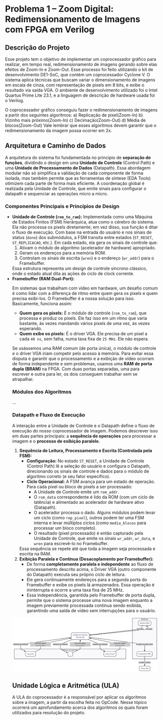 # Problema 1 – Zoom Digital: Redimensionamento de Imagens com FPGA em Verilog

<h2>Descrição do Projeto</h2>
<p>
Esse projeto tem o objetivo de implementar um coprocessador gráfico para realizar, em tempo real, redimensionamento de imagens gerando sobre elas efeitos de Zoom-In e Zoom-Out. Esse processo foi feito utilizando o kit de desenvolvimento DE1-SoC, que contém um coprocessador Cyclone V. O sistema aplica técnicas que buscam variar o dimensionamento de imagens em escala de cinza, com representação de pixels em 8 bits, e exibe o resultado via saída VGA. O ambiente de desenvolvimento utilizado foi o Intel Quartus Prime Lite 23.1, e a linguagem de descrição de hardware usada foi o Verilog.



O coprocessador gráfico conseguiu fazer o redimensionamento de imagens a partir dos seguintes algoritmos:
a) Replicação de pixel(Zoom-In)
b) Vizinho mais próximo(Zoom-In)
c) Decimação(Zoom-Out)
d) Média de blocos(Zoom-Out)
Vale lembrar que esses algoritmos devem garantir que o redimensionamento da imagem possa ocorrer em 2x.



<h2 id="arquitetura">Arquitetura e Caminho de Dados</h2>

<p>
    A arquitetura do sistema foi fundamentada no princípio de <strong>separação de funções</strong>, dividindo o design em uma <strong>Unidade de Controle</strong> (Control Path) e uma <strong>Unidade de Processamento de Dados</strong> (Datapath). Essa abordagem modular não só simplifica a validação de cada componente de forma isolada, mas também permite que as ferramentas de síntese (EDA Tools) otimizem cada parte de forma mais eficiente. A coordenação global é realizada pela Unidade de Controle, que emite sinais para configurar o datapath e sequenciar as operações micro a micro.
</p>

<h3>Componentes Principais e Princípios de Design</h3>
<ul>
    <li>
        <strong>Unidade de Controle (<code>rom_to_ram</code>):</strong> Implementada como uma Máquina de Estados Finitos (FSM) hierárquica, atua como o cérebro do sistema. Ela não processa os pixels diretamente; em vez disso, sua função é ditar o fluxo de execução. Com base na entrada do usuário e nos sinais de status (<code>done</code>) dos submódulos, a FSM transita entre estados (<code>ST_RESET</code>, <code>ST_REPLICACAO</code>, etc.). Em cada estado, ela gera os sinais de controle que:
        <ol>
            <li>Ativam o módulo de algoritmo (acelerador de hardware) apropriado.</li>
            <li>Geram os endereços para a memória ROM.</li>
            <li>Controlam os sinais de escrita (<code>wren</code>) e o endereço (<code>wr_addr</code>) para o Framebuffer.</li>
        </ol>
        Essa estrutura representa um design de controle síncrono clássico, onde o estado atual dita as ações do ciclo de clock corrente.
    </li>
    <li>
        <strong>Framebuffer (RAM Dual-Port):</strong>
  <p>
    Em sistemas que trabalham com vídeo em hardware, um desafio comum é como lidar com a diferença de ritmo entre quem gera os pixels e quem precisa exibi-los. O Framebuffer é a nossa solução para isso. Basicamente, funciona assim:
  </p>
  <ul>
    <li>
      <strong>Quem gera os pixels:</strong> É o módulo de controle (<code>rom_to_ram</code>), que processa e produz os pixels. Ele faz isso em um ritmo que varia bastante, às vezes mandando vários pixels de uma vez, às vezes esperando.
    </li>
    <li>
      <strong>Quem exibe os pixels:</strong> É o driver VGA. Ele precisa de um pixel a cada <code>40&nbsp;ns</code>, sem falha, numa taxa fixa de <code>25&nbsp;MHz</code>. Ele não espera.
    </li>
  </ul>
  <p>
    Se usássemos uma RAM comum (de porta única), o módulo de controle e o driver VGA iriam competir pelo acesso à memória. Para evitar essa disputa e garantir que o processamento e a exibição de vídeo ocorram de forma independente e sem problemas, usamos uma <strong>RAM de porta dupla (BRAM)</strong> na FPGA. Com duas portas separadas, uma para escrever e outra para ler, os dois conseguem trabalhar sem se atrapalhar.
  </p>
</li>

<h3>Módulos dos Algoritmos</h3>
<p>...</p>

<h3>Datapath e Fluxo de Execução</h3>
<p>
A interação entre a Unidade de Controle e o Datapath define o fluxo de execução do nosso coprocessador de imagem. Podemos descrever isso em duas partes principais: a <strong>sequência de operações</strong> para processar a imagem e o <strong>processo de exibição paralelo</strong>.
</p>
<ol>
<li>
<strong>Sequência de Leitura, Processamento e Escrita (Controlada pela FSM):</strong>
<ul>
<li><strong>Configuração:</strong> No estado <code>ST_RESET</code>, a Unidade de Controle (Control Path) lê a seleção do usuário e configura o Datapath, direcionando os sinais de controle e dados para o módulo de algoritmo correto (e seu fator específico).</li>
<li><strong>Ciclo Operacional:</strong> A FSM avança para um estado de operação. Para cada pixel ou bloco de pixels a ser processado:
<ul>
<li>A Unidade de Controle emite um <code>rom_addr</code>.</li>
<li>O <code>rom_data</code> correspondente é lido da ROM (com um ciclo de latência) e alimentado ao acelerador de hardware ativo (Datapath).</li>
<li>O acelerador processa o dado. Alguns módulos podem levar um ciclo (como <code>rep_pixel</code>), outros podem ter uma FSM interna e levar múltiplos ciclos (como <code>media_blocos</code> para processar um bloco completo).</li>
<li>O resultado (pixel processado) é então capturado pela Unidade de Controle, que emite os sinais <code>wr_addr</code>, <code>wr_data</code>, e <code>wren</code> para escrevê-lo no Framebuffer.</li>
</ul>
</li>
</ul>
Essa sequência se repete até que toda a imagem seja processada e escrita na RAM.
</li>
<li>
<strong>Exibição Paralela e Contínua (Desacoplamento por Framebuffer):</strong>
<ul>
<li>De forma <strong>completamente paralela e independente</strong> ao fluxo de processamento descrito acima, o Driver VGA (outro componente do Datapath) executa seu próprio ciclo de leitura.</li>
<li>Ele gera continuamente endereços para a segunda porta do Framebuffer e exibe os pixels lá armazenados. Essa operação é ininterrupta e ocorre a uma taxa fixa de 25 MHz.</li>
<li>Essa independência, garantida pelo Framebuffer de porta dupla, permite que o sistema processe uma nova imagem enquanto a imagem previamente processada continua sendo exibida,  garantindo uma saída de vídeo sem interrupções para o usuário.</li>
</ul>
</li>
</ol>

  ![Diagrama da Arquitetura Geral](diagramas/arquiteturageral.png)



<div>
  <h2 id="ula">Unidade Lógica e Aritmética (ULA)</h2>
  <p>
    A ULA do coprocessador é a responsável por aplicar os algoritmos sobre a imagem, a partir da escolha feita no OpCode. Nesse tópico ocorrerá um aprofundamento acerca dos algoritmos os quais foram utilizados para resolução do projeto. 
  </p>


